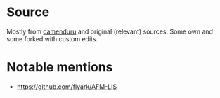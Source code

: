 # Source

Mostly from [camenduru](https://github.com/camenduru) and original (relevant) sources. Some own and some forked with custom edits.

# Notable mentions

- https://github.com/flyark/AFM-LIS

